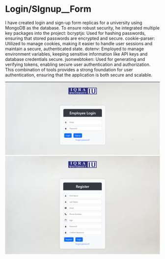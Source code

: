 # Login/SIgnup__Form
 I have created login and sign-up form replicas for a university using MongoDB as the database. To ensure robust security, he integrated multiple key packages into the project:  bcryptjs: Used for hashing passwords, ensuring that stored passwords are encrypted and secure. cookie-parser: Utilized to manage cookies, making it easier to handle user sessions and maintain a secure, authenticated state. dotenv: Employed to manage environment variables, keeping sensitive information like API keys and database credentials secure. jsonwebtoken: Used for generating and verifying tokens, enabling secure user authentication and authorization. This combination of tools provides a strong foundation for user authentication, ensuring that the application is both secure and scalable.

 
<img src="https://github.com/IHassanshaikh/Login-SIgnup__Form/blob/main/Capture.PNG" alt="Screenshot of Spotify homepage clone" width="600">

<img src="https://github.com/IHassanshaikh/Login-SIgnup__Form/blob/main/screencapture-localhost-3000-signup-2024-08-07-18_19_19.png" alt="Screenshot of Spotify homepage clone" width="600">
